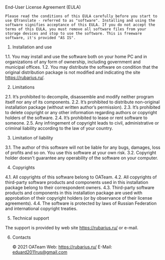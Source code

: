 End-User License Agreement (EULA)

	Please read the conditions of this EULA carefully before you start to use QTranslate - referred to as "software". Installing and using the software signifies acceptance of this EULA. If you do not accept the terms of this EULA, you must remove all software files from your storage devices and stop to use the software. This is freeware software, it's provided "AS IS".

1. Installation and use

1.1. You may install and use the software both on your home PC and in organizations of any form of ownership, including government and municipal offices.
1.2. You may distribute the software on condition that the original distribution package is not modified and indicating the site https://rubarius.ru/.

2. Limitations

2.1. It’s prohibited to decompile, disassemble and modify neither program itself nor any of its components.
2.2. It’s prohibited to distribute non-original installation package (without written author’s permission).
2.3. It’s prohibited to delete copyright or any other information regarding authors or copyright holders of the software.
2.4. It’s prohibited to lease or rent software to someone.
2.5. Any infringement of copyright leads to civil, administrative or criminal liability according to the law of your country. 

3. Limitation of liability

3.1. The author of this software will not be liable for any bugs, damages, loss of profits and so on. You use this software at your own risk.
3.2. Copyright holder doesn't guarantee any operability of the software on your computer.

4. Copyrights

4.1. All copyrights of this software belong to OATeam.
4.2. All copyrights of third-party software products and components used in this installation package belong to their correspondent owners.
4.3. Third-party software products and components in this installation package are used with approbation of their copyright holders (or by observance of their license agreements).
4.4. The software is protected by laws of Russian Federation and international copyright treaties. 

5. Technical support

The support is provided by web site https://rubarius.ru/ or e-mail.

6. Contacts

   © 2021 OATeam
   Web: https://rubarius.ru/
   E-Mail: eduard2011rus@gmail.com

